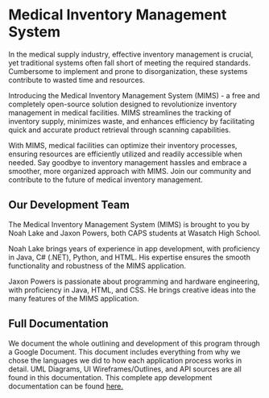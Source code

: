 # Medical Inventory Management System

In the medical supply industry, effective inventory management is crucial, yet traditional systems often fall short of meeting the required standards. Cumbersome to implement and prone to disorganization, these systems contribute to wasted time and resources.

Introducing the Medical Inventory Management System (MIMS) - a free and completely open-source solution designed to revolutionize inventory management in medical facilities. MIMS streamlines the tracking of inventory supply, minimizes waste, and enhances efficiency by facilitating quick and accurate product retrieval through scanning capabilities.

With MIMS, medical facilities can optimize their inventory processes, ensuring resources are efficiently utilized and readily accessible when needed. Say goodbye to inventory management hassles and embrace a smoother, more organized approach with MIMS. Join our community and contribute to the future of medical inventory management.

## Our Development Team
The Medical Inventory Management System (MIMS) is brought to you by Noah Lake and Jaxon Powers, both CAPS students at Wasatch High School.

Noah Lake brings years of experience in app development, with proficiency in Java, C# (.NET), Python, and HTML. His expertise ensures the smooth functionality and robustness of the MIMS application.

Jaxon Powers is passionate about programming and hardware engineering, with proficiency in Java, HTML, and CSS. He brings creative ideas into the many features of the MIMS application.

## Full Documentation
We document the whole outlining and development of this program through a Google Document. This document includes everything from why we chose the languages we did to how each application process works in detail. UML Diagrams, UI Wireframes/Outlines, and API sources are all found in this documentation. This complete app development documentation can be found [here.](https://docs.google.com/document/d/1lMO6Go0bJFZlWDcyRJqDzPIzKcAqdgisxubFtSE5wgg/edit?usp=sharing) 

